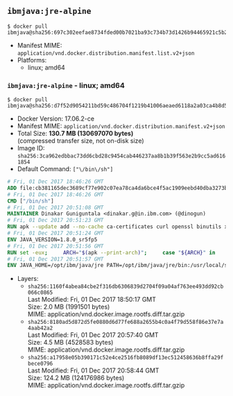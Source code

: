 ## `ibmjava:jre-alpine`

```console
$ docker pull ibmjava@sha256:697c302eefae8734fded00b7021ba93c734b73d1426b94465921c5b2742c9a84
```

-	Manifest MIME: `application/vnd.docker.distribution.manifest.list.v2+json`
-	Platforms:
	-	linux; amd64

### `ibmjava:jre-alpine` - linux; amd64

```console
$ docker pull ibmjava@sha256:d7f52d9054211bd59c486704f1219b41006aeaed6118a2a03ca4b8d5641ac712
```

-	Docker Version: 17.06.2-ce
-	Manifest MIME: `application/vnd.docker.distribution.manifest.v2+json`
-	Total Size: **130.7 MB (130697070 bytes)**  
	(compressed transfer size, not on-disk size)
-	Image ID: `sha256:3ca962edbbac73dd6cbd28c9454cab446237aa8b1b39f563e2b9cc5ad6161854`
-	Default Command: `["\/bin\/sh"]`

```dockerfile
# Fri, 01 Dec 2017 18:46:26 GMT
ADD file:cb381165dec3689cf77e902c07ea78ca4da6bce4f5ac1909eebd40dba3273bfe in / 
# Fri, 01 Dec 2017 18:46:26 GMT
CMD ["/bin/sh"]
# Fri, 01 Dec 2017 20:51:08 GMT
MAINTAINER Dinakar Guniguntala <dinakar.g@in.ibm.com> (@dinogun)
# Fri, 01 Dec 2017 20:51:23 GMT
RUN apk --update add --no-cache ca-certificates curl openssl binutils xz     && GLIBC_VER="2.25-r0"     && ALPINE_GLIBC_REPO="https://github.com/sgerrand/alpine-pkg-glibc/releases/download"     && curl -Ls ${ALPINE_GLIBC_REPO}/${GLIBC_VER}/glibc-${GLIBC_VER}.apk > /tmp/${GLIBC_VER}.apk     && apk add --allow-untrusted /tmp/${GLIBC_VER}.apk     && curl -Ls https://www.archlinux.org/packages/core/x86_64/gcc-libs/download > /tmp/gcc-libs.tar.xz     && mkdir /tmp/gcc     && tar -xf /tmp/gcc-libs.tar.xz -C /tmp/gcc     && mv /tmp/gcc/usr/lib/libgcc* /tmp/gcc/usr/lib/libstdc++* /usr/glibc-compat/lib     && strip /usr/glibc-compat/lib/libgcc_s.so.* /usr/glibc-compat/lib/libstdc++.so*     && apk del curl binutils     && rm -rf /tmp/${GLIBC_VER}.apk /tmp/gcc /tmp/gcc-libs.tar.xz /var/cache/apk/*
# Fri, 01 Dec 2017 20:51:24 GMT
ENV JAVA_VERSION=1.8.0_sr5fp5
# Fri, 01 Dec 2017 20:51:56 GMT
RUN set -eux;     ARCH="$(apk --print-arch)";     case "${ARCH}" in        amd64|x86_64)          ESUM='06939278d067833ba77d17214e7f575f608d0e25e4dd011a24931249dbb7e7f0';          YML_FILE='jre/linux/x86_64/index.yml';          ;;        i386)          ESUM='f90fb079f83c82835eeba1b0a9fe42c6f28dc210852a65129df1d25b5334a732';          YML_FILE='jre/linux/i386/index.yml';          ;;        ppc64el|ppc64le)          ESUM='b1a6af789bb6b95fd007f1bfe9238f8cd5f99ef87d7fa2e83361127eb5ae4122';          YML_FILE='jre/linux/ppc64le/index.yml';          ;;        s390)          ESUM='839aa6434ea8f021b7031a96993211b8c6e15bf0d4028df01094d26f23274113';          YML_FILE='jre/linux/s390/index.yml';          ;;        s390x)          ESUM='ac06d0bdcb20875afbe7f1eb68d3ba0daeeccec9de04425a2cf47ae2c30997ce';          YML_FILE='jre/linux/s390x/index.yml';          ;;        *)          echo "Unsupported arch: ${ARCH}";          exit 1;          ;;     esac;     BASE_URL="https://public.dhe.ibm.com/ibmdl/export/pub/systems/cloud/runtimes/java/meta/";     wget -q -U UA_IBM_JAVA_Docker -O /tmp/index.yml ${BASE_URL}/${YML_FILE};     JAVA_URL=$(cat /tmp/index.yml | sed -n '/'${JAVA_VERSION}'/{n;p}' | sed -n 's/\s*uri:\s//p' | tr -d '\r');     wget -q -U UA_IBM_JAVA_Docker -O /tmp/ibm-java.bin ${JAVA_URL};     echo "${ESUM}  /tmp/ibm-java.bin" | sha256sum -c -;     echo "INSTALLER_UI=silent" > /tmp/response.properties;     echo "USER_INSTALL_DIR=/opt/ibm/java" >> /tmp/response.properties;     echo "LICENSE_ACCEPTED=TRUE" >> /tmp/response.properties;     mkdir -p /opt/ibm;     chmod +x /tmp/ibm-java.bin;     /tmp/ibm-java.bin -i silent -f /tmp/response.properties;     rm -f /tmp/response.properties;     rm -f /tmp/index.yml;     rm -f /tmp/ibm-java.bin;     cd /opt/ibm/java/jre/lib;     rm -rf icc;
# Fri, 01 Dec 2017 20:51:57 GMT
ENV JAVA_HOME=/opt/ibm/java/jre PATH=/opt/ibm/java/jre/bin:/usr/local/sbin:/usr/local/bin:/usr/sbin:/usr/bin:/sbin:/bin
```

-	Layers:
	-	`sha256:1160f4abea84cbe2f316db6306839d2704f09a04af763ee493dd92cb066c0865`  
		Last Modified: Fri, 01 Dec 2017 18:50:17 GMT  
		Size: 2.0 MB (1991501 bytes)  
		MIME: application/vnd.docker.image.rootfs.diff.tar.gzip
	-	`sha256:8180ad5d872d5fe0880d6d77fe688a2655b4c0a4f79d558f86e37e7a4aab42a2`  
		Last Modified: Fri, 01 Dec 2017 20:57:40 GMT  
		Size: 4.5 MB (4528583 bytes)  
		MIME: application/vnd.docker.image.rootfs.diff.tar.gzip
	-	`sha256:a17958e05b390171c52e4ce2516fb8089df13ec512458636b8ffa29fbece0796`  
		Last Modified: Fri, 01 Dec 2017 20:58:44 GMT  
		Size: 124.2 MB (124176986 bytes)  
		MIME: application/vnd.docker.image.rootfs.diff.tar.gzip
